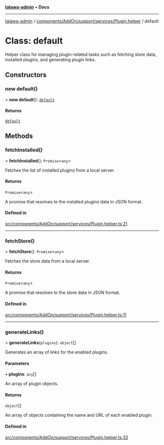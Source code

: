 [**talawa-admin**](../../../../../../README.md) • **Docs**

***

[talawa-admin](../../../../../../modules.md) / [components/AddOn/support/services/Plugin.helper](../README.md) / default

# Class: default

Helper class for managing plugin-related tasks such as fetching store data, installed plugins, and generating plugin links.

## Constructors

### new default()

\> **new default**(): [`default`](default.md)

#### Returns

[`default`](default.md)

## Methods

### fetchInstalled()

\> **fetchInstalled**(): `Promise`\<`any`\>

Fetches the list of installed plugins from a local server.

#### Returns

`Promise`\<`any`\>

A promise that resolves to the installed plugins data in JSON format.

#### Defined in

[src/components/AddOn/support/services/Plugin.helper.ts:21](https://github.com/PalisadoesFoundation/talawa-admin/blob/7496bb3a4c3730e7e3caee73f8bf91c3031e4ae6/src/components/AddOn/support/services/Plugin.helper.ts#L21)

***

### fetchStore()

\> **fetchStore**(): `Promise`\<`any`\>

Fetches the store data from a local server.

#### Returns

`Promise`\<`any`\>

A promise that resolves to the store data in JSON format.

#### Defined in

[src/components/AddOn/support/services/Plugin.helper.ts:11](https://github.com/PalisadoesFoundation/talawa-admin/blob/7496bb3a4c3730e7e3caee73f8bf91c3031e4ae6/src/components/AddOn/support/services/Plugin.helper.ts#L11)

***

### generateLinks()

\> **generateLinks**(`plugins`): `object`[]

Generates an array of links for the enabled plugins.

#### Parameters

• **plugins**: `any`[]

An array of plugin objects.

#### Returns

`object`[]

An array of objects containing the name and URL of each enabled plugin.

#### Defined in

[src/components/AddOn/support/services/Plugin.helper.ts:32](https://github.com/PalisadoesFoundation/talawa-admin/blob/7496bb3a4c3730e7e3caee73f8bf91c3031e4ae6/src/components/AddOn/support/services/Plugin.helper.ts#L32)
